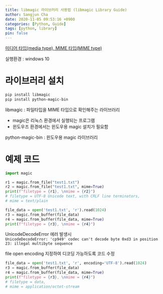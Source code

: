 ```yaml
---
title: libmagic 라이브러리 사용법 (libmagic Library Guide)
author: Sangjun Cha
date: 2020-11-05 09:53:16 +0900
categories: [Python, Guide]
tags: [python, library]
pin: false
---
```


[미디어 타입(media type), MIME 타입(MIME type)](https://ko.wikipedia.org/wiki/%EB%AF%B8%EB%94%94%EC%96%B4_%ED%83%80%EC%9E%85)

실행환경 : windows 10

# 라이브러리 설치

```bash
pip install libmagic
pip install python-magic-bin
```

libmagic : 파일타입을 MIME 타입으로 확인해주는 라이브러리
- magic은 리눅스 환경에서 실행되는 프로그램
- 윈도우즈 환경에서는 윈도우용 magic 설치가 필요함  

python-magic-bin : 윈도우용 magic 라이브러리


# 예제 코드

```python
import magic

r1 = magic.from_file("test1.txt")
r2 = magic.from_file("test1.txt", mime=True)
print(f"filetype = {r1}, \nmime = {r2}")   
# filetype = UTF-8 Unicode text, with CRLF line terminators,
# mime = text/plain

file_data = open('test1.txt', 'r').read(1024)
r3 = magic.from_buffer(file_data)
r4 = magic.from_buffer(file_data, mime=True)
print(f"filetype = {r3}, \nmime = {r4}")
```

UnicodeDecodeError 에러 발생시  
`UnicodeDecodeError: 'cp949' codec can't decode byte 0xd3 in position 23: illegal multibyte sequence`

file open encoding 지정하여 디코딩 가능하도록 코드 수정

```python
file_data = open('test1.txt', 'r', encoding='UTF-8').read(1024)
r3 = magic.from_buffer(file_data)
r4 = magic.from_buffer(file_data, mime=True)
print(f"filetype = {r3}, \nmime = {r4}")
# filetype = data,
# mime = application/octet-stream
```
